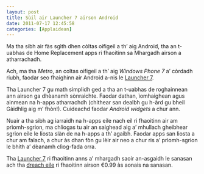 ```yaml
---
layout: post
title: Sùil air Launcher 7 airson Android
date: 2011-07-17 12:45:58
categories: [Applaidean]
---
```


Ma tha sibh air fàs sgìth dhen còltas oifigeil a th’ aig Android, tha  an t-uabhas de Home Replacement apps ri fhaoitinn sa Mhargadh airson a  atharrachadh.

<!--more-->

Ach, ma tha *Metro*, an coltas oifigeil a th’ aig *Windows Phone 7* a’ còrdadh riubh, faodar seo fhaighinn air Android a-nis le [Launcher 7](https://web.archive.org/web/20160407223511/https://market.android.com/details?id=info.tikuwarez.launcher3&hl=en).

Tha Launcher 7 gu math sìmplidh ged a tha an t-uabhas de roghainnean  ann airson ga dhèanamh sònraichte. Faodar dathan, ìomhaighean agus  ainmean na h-apps atharrachdh (chithear san dealbh gu h-àrd gu bheil  Gàidhlig aig m’ fhòn!). Cuideachd faodar *Android widgets* a chur ann.

Nuair a tha sibh ag iarraidh na h-apps eile nach eil ri fhaoitinn air  am prìomh-sgrion, ma chliogas tu air an saighead aig a’ mhullach  gheibhear sgrion eile le liosta slàn de na h-apps a th’ agaibh. Faodar  apps san liosta a chur am falach, a chur às dhan fòn gu lèir air neo a  chur ris a’ prìomh-sgrion le bhith a’ dèanamh clìog-fada orra.

Tha [Launcher 7](https://web.archive.org/web/20160407223511/https://market.android.com/details?id=info.tikuwarez.launcher3&hl=en) ri fhaoitinn anns a’ mhargadh saoir an-asgaidh le sanasan ach tha [dreach eile](https://web.archive.org/web/20160407223511/https://market.android.com/details?id=info.tikusoft.launcher7&feature=more_from_developer) ri fhaoitinn airson €0.99 às aonais na sanasan.
